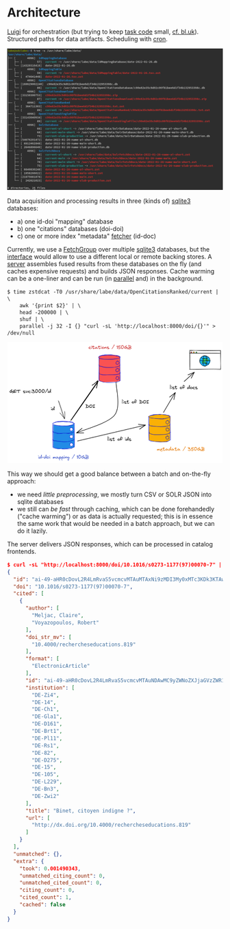 # Architecture

[Luigi](https://github.com/spotify/luigi) for orchestration (but trying to keep
[task code](https://github.com/slub/labe/blob/main/python/labe/tasks.py) small,
[cf. bl.uk](https://blogs.bl.uk/webarchive/2022/01/ukwa-2021-technical-update.html)).
Structured paths for data artifacts. Scheduling with
[cron](https://en.wikipedia.org/wiki/Cron).

![](static/labe-tree.png)

Data acquisition and processing results in three (kinds of)
[sqlite3](https://sqlite.org/) databases:

* a) one id-doi "mapping" database
* b) one "citations" databases (doi-doi)
* c) one or more index "metadata" [fetcher](https://github.com/slub/labe/blob/838fdd6c935d9d2d18693ba6dd9625eb34accb7e/go/ckit/fetcher.go#L31-L34) (id-doc)

Currently, we use a
[FetchGroup](https://github.com/slub/labe/blob/838fdd6c935d9d2d18693ba6dd9625eb34accb7e/go/ckit/fetcher.go#L56-L62)
over multiple
[sqlite3](https://github.com/slub/labe/blob/838fdd6c935d9d2d18693ba6dd9625eb34accb7e/go/ckit/fetcher.go#L36-L40)
databases, but the [interface](https://github.com/slub/labe/blob/5f8dd0b14eb2293d84fa0e80c9d787f49366ed3f/go/ckit/fetcher.go#L31-L34) would allow to use a different local or remote backing stores. A [server](https://github.com/slub/labe/blob/aa5cfc6c6dc99ecac8b3abe8b1402a25120a9a55/go/ckit/server.go#L45-L56)
assembles fused results from these databases on the fly (and caches expensive
requests) and builds JSON responses. Cache warming can be a one-liner and can be run (in
[parallel](https://www.gnu.org/software/parallel/) and) in the background.

```shell
$ time zstdcat -T0 /usr/share/labe/data/OpenCitationsRanked/current | \
    awk '{print $2}' | \
    head -200000 | \
    shuf | \
    parallel -j 32 -I {} "curl -sL 'http://localhost:8000/doi/{}'" > /dev/null
```

![](static/Labe-Sequence.png)

This way we should get a good balance between a batch and on-the-fly approach:

* we need *little preprocessing*, we mostly turn CSV or SOLR JSON into sqlite databases
* we still can *be fast* through caching, which can be done forehandedly
  ("cache warming") or as data is actually requested; this is in essence the
  same work that would be needed in a batch approach, but we can do it lazily.

The server delivers JSON responses, which can be processed in catalog frontends.

```json
$ curl -sL "http://localhost:8000/doi/10.1016/s0273-1177(97)00070-7" | jq .
{
  "id": "ai-49-aHR0cDovL2R4LmRvaS5vcmcvMTAuMTAxNi9zMDI3My0xMTc3KDk3KTAwMDcwLTc",
  "doi": "10.1016/s0273-1177(97)00070-7",
  "cited": [
    {
      "author": [
        "Meljac, Claire",
        "Voyazopoulos, Robert"
      ],
      "doi_str_mv": [
        "10.4000/rechercheseducations.819"
      ],
      "format": [
        "ElectronicArticle"
      ],
      "id": "ai-49-aHR0cDovL2R4LmRvaS5vcmcvMTAuNDAwMC9yZWNoZXJjaGVzZWR1Y2F0aW9ucy44MTk",
      "institution": [
        "DE-Zi4",
        "DE-14",
        "DE-Ch1",
        "DE-Gla1",
        "DE-D161",
        "DE-Brt1",
        "DE-Pl11",
        "DE-Rs1",
        "DE-82",
        "DE-D275",
        "DE-15",
        "DE-105",
        "DE-L229",
        "DE-Bn3",
        "DE-Zwi2"
      ],
      "title": "Binet, citoyen indigne ?",
      "url": [
        "http://dx.doi.org/10.4000/rechercheseducations.819"
      ]
    }
  ],
  "unmatched": {},
  "extra": {
    "took": 0.001490343,
    "unmatched_citing_count": 0,
    "unmatched_cited_count": 0,
    "citing_count": 0,
    "cited_count": 1,
    "cached": false
  }
}
```
